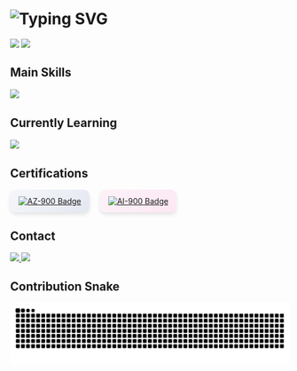 <h1 align="left">
  <img src="https://readme-typing-svg.demolab.com?font=Fira+Code&weight=500&size=22&duration=3000&pause=1000&color=FF76C8&center=false&vCenter=true&width=1000&lines=Hi%2C+I'm+Danielle+Silva;Full+Stack+Developer;Passionate+about+tech+with+purpose" alt="Typing SVG" />
</h1>

<div align="left">
  <img height="180em" src="https://github-readme-stats.vercel.app/api?username=DanielleCavalcante&show_icons=true&theme=transparent&hide_title=true&hide_border=true&count_private=true&icon_color=FF76C8&text_color=76C8FF" />
  <img height="180em" src="https://github-readme-stats.vercel.app/api/top-langs/?username=DanielleCavalcante&layout=compact&theme=transparent&hide_border=true&text_color=FF76C8&icon_color=76C8FF" />
</div>

## Main Skills
<p>
  <img src="https://skillicons.dev/icons?i=dotnet,csharp,react,html,css,js,ts,java,aspnet,git" />
</p>

## Currently Learning
<p>
  <img src="https://skillicons.dev/icons?i=dotnet,csharp,react,angular,azure" />
</p>

## Certifications
<div>
  <div style="display: inline-block; background: linear-gradient(135deg, #f5f7fa 0%, #e4e7f1 100%); border-radius: 10px; padding: 12px 15px; margin-right: 15px; box-shadow: 0 4px 6px rgba(0,0,0,0.1);">
    <a href="https://learn.microsoft.com/api/credentials/share/en-us/DanielleCavalcantedaSilva-9006/6B3DE34B4887E9A5?sharingId=B6B840FB915A351B" target="_blank">
      <img src="https://img.shields.io/badge/Microsoft%20Certified-AZ--900-4C6EF5?style=for-the-badge&logo=microsoft&logoColor=white" alt="AZ-900 Badge" />
    </a>
  </div>
  
  <div style="display: inline-block; background: linear-gradient(135deg, #fdf2f8 0%, #fce7f3 100%); border-radius: 10px; padding: 12px 15px; margin-right: 15px; box-shadow: 0 4px 6px rgba(0,0,0,0.1);">
    <a href="https://learn.microsoft.com/api/credentials/share/en-us/DanielleCavalcantedaSilva-9006/E8E112256789401B?sharingId=B6B840FB915A351B" target="_blank">
      <img src="https://img.shields.io/badge/Microsoft%20Certified-AI--900-FF76C8?style=for-the-badge&logo=microsoft&logoColor=white" alt="AI-900 Badge" />
    </a>
  </div>
</div>

## Contact
<p>
  <a href="mailto:danielle.silva19@fatec.sp.gov.br">
    <img src="https://img.shields.io/badge/Email-FF76C8?style=flat-square&logo=gmail&logoColor=white" />
  </a>
  <a href="https://www.linkedin.com/in/daniellecavalcante-ads/" target="_blank">
    <img src="https://img.shields.io/badge/LinkedIn-76C8FF?style=flat-square&logo=linkedin&logoColor=white" />
  </a>
</p>

## Contribution Snake
<p>
  <img src="https://raw.githubusercontent.com/DanielleCavalcante/DanielleCavalcante/output/github-contribution-grid-snake.svg?palette=ff76c8-76c8ff" />
</p>
